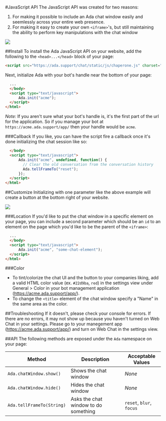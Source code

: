 #JavaScript API
The JavaScript API was created for two reasons:

1. For making it possible to include an Ada chat window easily and seemlessly across your entire web presence.
2. For making it easy to create your own `<iframe>`'s, but still maintaining the ability to perform key manipulations with the chat window


![](http://i.imgur.com/f4k03D7.gif)

##Install
To install the Ada JavaScript API on your website, add the following to the `<head>...</head>` block of your page:

```html
<script src="https://ada.support/chat/static/js/chaperone.js" charset="utf-8"></script>
```

Next, initialize Ada with your bot's handle near the bottom of your page:

```html
  ...
  </body>
  <script type="text/javascript">
      Ada.init("acme");
  </script>
</html>
```
*Note:* If you aren't sure what your bot's handle is, it's the first part of the url for the application. So if you manage your bot at `https://acme.ada.support/app/` then your handle would be `acme`.

###Callback
If you like, you can have the script fire a callback once it's done initializing the chat session like so:

```html
  </body>
  <script type="text/javascript">
      Ada.init("acme", undefined, function() {
        // Clear the old conversation from the conversation history
        Ada.tellFrameTo("reset");
      });
  </script>
</html>
```

##Customize
Initializing with one parameter like the above example will create a button at the bottom right of your website.

![](http://i.imgur.com/oTWUftQ.png)

###Location
If you'd like to put the chat window in a specific element on your page, you can include a second parameter which should be an `id` to an element on the page which you'd like to be the parent of the `<iframe>`:

```html
  ...
  </body>
  <script type="text/javascript">
      Ada.init("acme", "some-chat-element");
  </script>
</html>
```

###Color
* To tint/colorize the chat UI and the button to your companies liking, add a valid HTML color value (ex. `#22d9ba`, `red`) in the settings view under General > Color in your bot management application (https://acme.ada.support/app/).
* To change the `<title>` element of the chat window specify a "Name" in the same area as the color.

##Troubleshooting
If it doesn't, please check your console for errors. If there are no errors, it may not show up because you haven't turned on Web Chat in your settings. Please go to your manegement app (https://acme.ada.support/app/) and turn on Web Chat in the settings view.

##API
The following methods are exposed under the `Ada` namespace on your page:

Method | Description | Acceptable Values
--- | --- | ---
`Ada.chatWindow.show()` | Shows the chat window | _None_
`Ada.chatWindow.hide()` | Hides the chat window | _None_
`Ada.tellFrameTo(String)` | Asks the chat window to do something | `reset`, `blur`, `focus`
